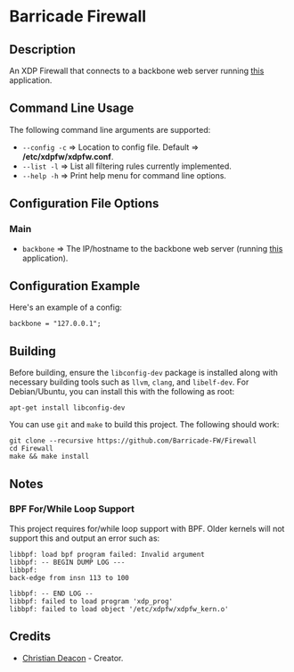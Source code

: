 # Barricade Firewall
## Description
An XDP Firewall that connects to a backbone web server running [this](https://github.com/Barricade-FW/Web-Server) application.

## Command Line Usage
The following command line arguments are supported:

* `--config -c` => Location to config file. Default => **/etc/xdpfw/xdpfw.conf**.
* `--list -l` => List all filtering rules currently implemented.
* `--help -h` => Print help menu for command line options.

## Configuration File Options
### Main
* `backbone` => The IP/hostname to the backbone web server (running [this](https://github.com/Barricade-FW/Web-Server) application).

## Configuration Example
Here's an example of a config:

```
backbone = "127.0.0.1";
```

## Building
Before building, ensure the `libconfig-dev` package is installed along with necessary building tools such as `llvm`, `clang`, and `libelf-dev`. For Debian/Ubuntu, you can install this with the following as root:

```
apt-get install libconfig-dev
```

You can use `git` and `make` to build this project. The following should work:

```
git clone --recursive https://github.com/Barricade-FW/Firewall
cd Firewall
make && make install
```

## Notes
### BPF For/While Loop Support
This project requires for/while loop support with BPF. Older kernels will not support this and output an error such as:

```
libbpf: load bpf program failed: Invalid argument
libbpf: -- BEGIN DUMP LOG ---
libbpf:
back-edge from insn 113 to 100

libbpf: -- END LOG --
libbpf: failed to load program 'xdp_prog'
libbpf: failed to load object '/etc/xdpfw/xdpfw_kern.o'
```

## Credits
* [Christian Deacon](https://www.linkedin.com/in/christian-deacon-902042186/) - Creator.